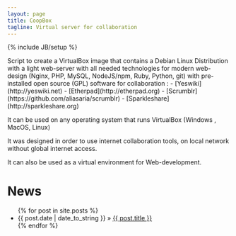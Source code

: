 ```yaml
---
layout: page
title: CoopBox
tagline: Virtual server for collaboration
---
```

{% include JB/setup %}

<div class="hero-unit">
<p>
Script to create a VirtualBox image that contains a Debian Linux Distribution with a light web-server with all needed technologies for modern web-design (Nginx, PHP, MySQL, NodeJS/npm, Ruby, Python, git) with pre-installed open source (GPL) software for collaboration :
 - [Yeswiki](http://yeswiki.net)
 - [Etherpad](http://etherpad.org)
 - [Scrumblr](https://github.com/aliasaria/scrumblr)
 - [Sparkleshare](http://sparkleshare.org)
</p>
</div>

It can be used on any operating system that runs VirtualBox (Windows , MacOS, Linux)

It was designed in order to use internet collaboration tools, on local network without global internet access.

It can also be used as a virtual environment for Web-development.

News
====
<ul class="posts">
  {% for post in site.posts %}
    <li><span>{{ post.date | date_to_string }}</span> &raquo; <a href="{{ BASE_PATH }}{{ post.url }}">{{ post.title }}</a></li>
  {% endfor %}
</ul>